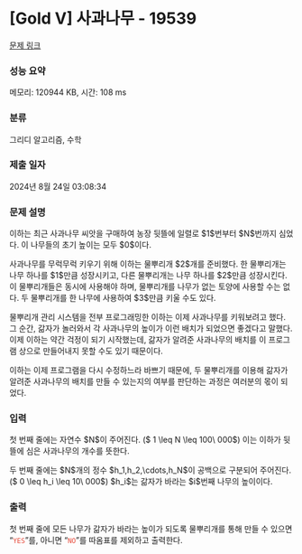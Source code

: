 # [Gold V] 사과나무 - 19539 

[문제 링크](https://www.acmicpc.net/problem/19539) 

### 성능 요약

메모리: 120944 KB, 시간: 108 ms

### 분류

그리디 알고리즘, 수학

### 제출 일자

2024년 8월 24일 03:08:34

### 문제 설명

<p>이하는 최근 사과나무 씨앗을 구매하여 농장 뒷뜰에 일렬로 $1$번부터 $N$번까지 심었다. 이 나무들의 초기 높이는 모두 $0$이다.</p>

<p>사과나무를 무럭무럭 키우기 위해 이하는 물뿌리개 $2$개를 준비했다. 한 물뿌리개는 나무 하나를 $1$만큼 성장시키고, 다른 물뿌리개는 나무 하나를 $2$만큼 성장시킨다. 이 물뿌리개들은 동시에 사용해야 하며, 물뿌리개를 나무가 없는 토양에 사용할 수는 없다. 두 물뿌리개를 한 나무에 사용하여 $3$만큼 키울 수도 있다.</p>

<p>물뿌리개 관리 시스템을 전부 프로그래밍한 이하는 이제 사과나무를 키워보려고 했다. 그 순간, 갊자가 놀러와서 각 사과나무의 높이가 이런 배치가 되었으면 좋겠다고 말했다. 이제 이하는 약간 걱정이 되기 시작했는데, 갊자가 알려준 사과나무의 배치를 이 프로그램 상으로 만들어내지 못할 수도 있기 때문이다.</p>

<p>이하는 이제 프로그램을 다시 수정하느라 바쁘기 때문에, 두 물뿌리개를 이용해 갊자가 알려준 사과나무의 배치를 만들 수 있는지의 여부를 판단하는 과정은 여러분의 몫이 되었다.</p>

### 입력 

 <p>첫 번째 줄에는 자연수 $N$이 주어진다. ($ 1 \leq N \leq 100\ 000$) 이는 이하가 뒷뜰에 심은 사과나무의 개수를 뜻한다.</p>

<p>두 번째 줄에는 $N$개의 정수 $h_1,h_2,\cdots,h_N$이 공백으로 구분되어 주어진다. ($ 0 \leq h_i \leq 10\ 000$) $h_i$는 갊자가 바라는 $i$번째 나무의 높이이다.</p>

### 출력 

 <p>첫 번째 줄에 모든 나무가 갊자가 바라는 높이가 되도록 물뿌리개를 통해 만들 수 있으면 “<span style="color:#e74c3c;"><code>YES</code></span>”를, 아니면 “<span style="color:#e74c3c;"><code>NO</code></span>”를 따옴표를 제외하고 출력한다.</p>

